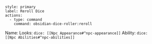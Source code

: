```meta-bind-button
style: primary
label: Reroll Dice
actions:
  - type: command
    command: obsidian-dice-roller:reroll
```

Name: 
Looks: `dice: [[Npc Appearance#^npc-appearance]]`
Ability: `dice: [[Npc Abilities#^npc-abilities]]`
